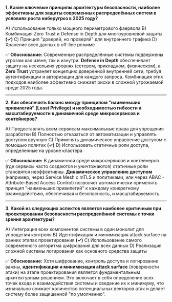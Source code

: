 **1. Какие ключевые принципы архитектуры безопасности, наиболее эффективны для защиты современных распределённых систем в условиях роста киберугроз в 2025 году?**

A) Использование только мощного периметрового фаервола
B) Комбинация Zero Trust и Defense in Depth для многоуровневой защиты **(✓)**
C) Принцип "доверяй, но проверяй" для внутреннего трафика
D) Хранение всех данных в off-line режиме

✅ **Обоснование:**
Современные распределённые системы подвержены угрозам как извне, так и изнутри. **Defense in Depth** обеспечивает защиту на нескольких уровнях (сетевом, прикладном, физическом), а **Zero Trust** устраняет концепцию доверенной внутренней сети, требуя аутентификации и авторизации для каждого запроса. Комбинация этих подходов наиболее эффективно снижает риски в сложной угрожаемой среде 2025 года.

---

**2. Как обеспечить баланс между принципом "наименьших привилегий" (Least Privilege) и необходимостью гибкости и масштабируемости в динамичной среде микросервисов и контейнеров?**

A) Предоставлять всем сервисам максимальные права для упрощения разработки
B) Полностью отказаться от автоматизации и управлять доступом вручную
C) Применять динамическое управление доступом с помощью политик **(✓)**
D) Использовать статичные роли доступа, определенные на уровне кластера

✅ **Обоснование:**
В динамичной среде микросервисов и контейнеров (где сервисы часто создаются и уничтожаются) статичные роли становятся неэффективны. **Динамическое управление доступом** (например, через Service Mesh с mTLS и политиками, или через ABAC - Attribute-Based Access Control) позволяет автоматически применять принцип "наименьших привилегий" к каждому конкретному взаимодействию, обеспечивая и безопасность, и масштабируемость.

---

**3. Какой из следующих аспектов является наиболее критичным при проектировании безопасности распределённой системы с точки зрения архитектуры?**

A) Интеграция всех компонентов системы в один монолит для упрощения контроля
B) Идентификация и минимизация attack surface на ранних этапах проектирования **(✓)**
C) Использование самого современного алгоритма шифрования для всех данных
D) Реализация сложной системы логирования как основного средства защиты

✅ **Обоснование:**
Хотя шифрование, контроль доступа и логирование важны, **идентификация и минимизация attack surface** (поверхности атаки) на этапе проектирования является фундаментальным архитектурным решением. Это включает в себя определение всех точек входа и взаимодействия системы и сведение их к минимуму, что изначально снижает количество потенциальных векторов атак и делает систему более защищенной "по умолчанию".